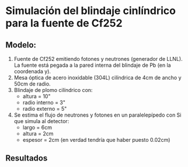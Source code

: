 # Simulación del blindaje cinlíndrico para la fuente de Cf252

## Modelo:

1. Fuente de Cf252 emitiendo fotones y neutrones (generador de LLNL). La fuente está pegada a la pared interna del blindaje de Pb (en la coordenada y).
2. Mesa óptica de acero inoxidable (304L) cilíndrica de 4cm de ancho y 50cm de radio.
3. Blindaje de plomo cilíndrico con:
   * altura = 10" 
   * radio interno = 3"
   * radio externo = 5"
4. Se estima el flujo de neutrones y fotones en un paralelepípedo con Si que simula al detector:
   - largo = 6cm
   - altura = 2cm
   - espesor = 2cm (en verdad tendría que haber puesto 0.02cm)


## Resultados




